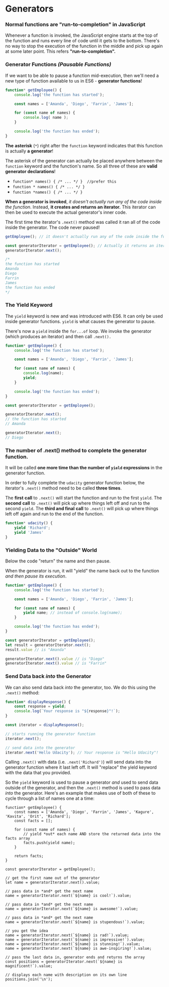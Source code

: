 # Generators

### Normal functions are "run-to-completion" in JavaScript

Whenever a function is invoked, the JavaScript engine starts at the top of the function and runs every line of code until it gets to the bottom. There's no way to stop the execution of the function in the middle and pick up again at some later point. This refers **"**run-to-completion**".**

### Generator Functions _\(Pausable Functions\)_ <a id="pausable-functions"></a>

If we  want to be able to pause a function mid-execution, then we'll need a new type of function available to us in ES6 - **generator functions**! 

```javascript
function* getEmployee() {
    console.log('the function has started');

    const names = ['Amanda', 'Diego', 'Farrin', 'James'];

    for (const name of names) {
        console.log( name );
    }

    console.log('the function has ended');
}
```

**The** **asterisk** \(`*`\) right after the `function` keyword indicates that this function is actually **a generator**!

The asterisk of the generator can actually be placed anywhere between the `function` keyword and the function's name. So all three of these are **valid** **generator declarations**!

* `function* names() { /* ... */ }  //prefer this`
* `function * names() { /* ... */ }`
* `function *names() { /* ... */ }`

**When a generator is invoked**, _it doesn't actually run any of the code inside the function_. Instead, **it creates and returns an iterator.** This iterator can then be used to execute the actual generator's inner code.

The first time the iterator's `.next()` method was called it ran all of the code inside the generator. The code never paused! 

```javascript
getEmployee(); // it doesn't actually run any of the code inside the function.

const generatorIterator = getEmployee(); // Actually it returns an iterator.
generatorIterator.next();

/*
the function has started
Amanda
Diego
Farrin
James
the function has ended
*/
```

### The Yield Keyword <a id="the-yield-keyword"></a>

The `yield` keyword is new and was introduced with ES6. It can only be used inside generator functions. `yield` is what causes the generator to pause. 

There's now a `yield` inside the `for...of` loop. We invoke the generator \(which produces an iterator\) and then call `.next().`

```javascript
function* getEmployee() {
    console.log('the function has started');

    const names = ['Amanda', 'Diego', 'Farrin', 'James'];

    for (const name of names) {
        console.log(name);
        yield;
    }

    console.log('the function has ended');
}

const generatorIterator = getEmployee();

generatorIterator.next();
// the function has started
// Amanda

generatorIterator.next();
// Diego
```

### The number of .next\(\) method to complete the generator function. <a id="yielding-data-to-the-outside-world"></a>

It will be called **one more time than the number of `yield` expressions** in the generator function.

In order to fully complete the `udacity` generator function below, the iterator's `.next()` method need to be called **three times**. 

The **first** **call** to `.next()` will start the function and run to the first `yield`. The **second** **call** to `.next()` will pick up where things left off and run to the second `yield`. The **third and final** **call** to `.next()` will pick up where things left off again and run to the end of the function.

```javascript
function* udacity() {
    yield 'Richard';
    yield 'James'
}
```

### Yielding Data to the "Outside" World <a id="yielding-data-to-the-outside-world"></a>

Below the code "return" the name and then pause. 

When the generator is run, it will "yield" the name back out to the function _and then pause its execution_.

```javascript
function* getEmployee() {
    console.log('the function has started');

    const names = ['Amanda', 'Diego', 'Farrin', 'James'];

    for (const name of names) {
        yield name; // instead of console.log(name);
    }

    console.log('the function has ended');
}

const generatorIterator = getEmployee();
let result = generatorIterator.next();
result.value // is "Amanda"

generatorIterator.next().value // is "Diego"
generatorIterator.next().value // is "Farrin"
```

### Send Data back _into_ the Generator <a id="yielding-data-to-the-outside-world"></a>

We can also send data back _into_ the generator, too. We do this using the `.next()` method:

```javascript
function* displayResponse() {
    const response = yield;
    console.log(`Your response is "${response}"!`);
}

const iterator = displayResponse();

// starts running the generator function
iterator.next(); 

// send data into the generator
iterator.next('Hello Udacity'); // Your response is "Hello Udacity"!
```

Calling `.next()` with data \(i.e. `.next('Richard')`\) will send data into the generator function where it last left off. It will "replace" the yield keyword with the data that you provided.

So the `yield` keyword is used to pause a generator _and_ used to send data outside of the generator, and then the `.next()` method is used to pass data _into_ the generator. Here's an example that makes use of both of these to cycle through a list of names one at a time:

```text
function* getEmployee() {
    const names = ['Amanda', 'Diego', 'Farrin', 'James', 'Kagure', 'Kavita', 'Orit', 'Richard'];
    const facts = [];

    for (const name of names) {
        // yield *out* each name AND store the returned data into the facts array
        facts.push(yield name); 
    }

    return facts;
}

const generatorIterator = getEmployee();

// get the first name out of the generator
let name = generatorIterator.next().value;

// pass data in *and* get the next name
name = generatorIterator.next(`${name} is cool!`).value; 

// pass data in *and* get the next name
name = generatorIterator.next(`${name} is awesome!`).value; 

// pass data in *and* get the next name
name = generatorIterator.next(`${name} is stupendous!`).value; 

// you get the idea
name = generatorIterator.next(`${name} is rad!`).value; 
name = generatorIterator.next(`${name} is impressive!`).value;
name = generatorIterator.next(`${name} is stunning!`).value;
name = generatorIterator.next(`${name} is awe-inspiring!`).value;

// pass the last data in, generator ends and returns the array
const positions = generatorIterator.next(`${name} is magnificent!`).value; 

// displays each name with description on its own line
positions.join('\n'); 
```

